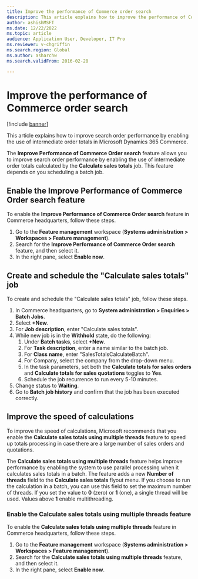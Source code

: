 ```yaml
---
title: Improve the performance of Commerce order search
description: This article explains how to improve the performance of Commerce order search by enabling the use of intermediate order totals in Microsoft Dynamics 365 Commerce.
author: ashishMSFT
ms.date: 12/22/2022
ms.topic: article
audience: Application User, Developer, IT Pro
ms.reviewer: v-chgriffin
ms.search.region: Global
ms.author: asharchw
ms.search.validFrom: 2016-02-28

---
```


# Improve the performance of Commerce order search

[!include [banner](../includes/banner.md)]

This article explains how to improve search order performance by enabling the use of intermediate order totals in Microsoft Dynamics 365 Commerce.

The **Improve Performance of Commerce Order search** feature allows you to improve search order performance by enabling the use of intermediate order totals calculated by the **Calculate sales totals** job. This feature depends on you scheduling a batch job. 

## Enable the Improve Performance of Commerce Order search feature

To enable the **Improve Performance of Commerce Order search** feature in Commerce headquarters, follow these steps. 

1. Go to the **Feature management** workspace (**Systems administration \> Workspaces \> Feature management**). 
1. Search for the **Improve Performance of Commerce Order search** feature, and then select it.
1. In the right pane, select **Enable now**.

## Create and schedule the "Calculate sales totals" job

To create and schedule the "Calculate sales totals" job, follow these steps.

1. In Commerce headquarters, go to **System administration \> Enquiries \> Batch Jobs**.
1. Select **+New**.
1. For **Job description**, enter "Calculate sales totals".
1. While new job is in the **Withhold** state, do the following:
    1. Under **Batch tasks**, select **+New**.
    1. For **Task description**, enter a name similar to the batch job.
    1. For **Class name**, enter "SalesTotalsCalculateBatch".
    1. For Company, select the company from the drop-down menu.
    1. In the task parameters, set both the **Calculate totals for sales orders** and **Calculate totals for sales quotations** toggles to **Yes**.
    1. Schedule the job recurrence to run every 5-10 minutes.
1. Change status to **Waiting**.
1. Go to **Batch job history** and confirm that the job has been executed correctly.

## Improve the speed of calculations 

To improve the speed of calculations, Microsoft recommends that you enable the **Calculate sales totals using multiple threads** feature to speed up totals processing in case there are a large number of sales orders and quotations.

The **Calculate sales totals using multiple threads** feature helps improve performance by enabling the system to use parallel processing when it calculates sales totals in a batch. The feature adds a new **Number of threads** field to the **Calculate sales totals** flyout menu. If you choose to run the calculation in a batch, you can use this field to set the maximum number of threads. If you set the value to **0** (zero) or **1** (one), a single thread will be used. Values above **1** enable multithreading.

### Enable the Calculate sales totals using multiple threads feature

To enable the **Calculate sales totals using multiple threads** feature in Commerce headquarters, follow these steps. 

1. Go to the **Feature management** workspace (**Systems administration \> Workspaces \> Feature management**). 
1. Search for the **Calculate sales totals using multiple threads** feature, and then select it.
1. In the right pane, select **Enable now**.
